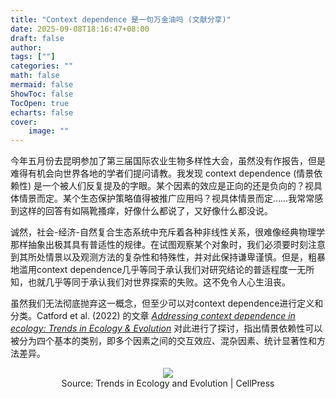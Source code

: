 ```yaml
---
title: "Context dependence 是一句万金油吗 (文献分享)"
date: 2025-09-08T18:16:47+08:00
draft: false
author:
tags: [""]
categories: ""
math: false
mermaid: false
ShowToc: false
TocOpen: true
echarts: false
cover:
    image: ""
---
```






今年五月份去昆明参加了第三届国际农业生物多样性大会，虽然没有作报告，但是难得有机会向世界各地的学者们提问请教。我发现 context dependence (情景依赖性) 是一个被人们反复提及的字眼。某个因素的效应是正向的还是负向的？视具体情景而定。某个生态保护策略值得被推广应用吗？视具体情景而定……我常常感到这样的回答有如隔靴搔痒，好像什么都说了，又好像什么都没说。

诚然，社会-经济-自然复合生态系统中充斥着各种非线性关系，很难像经典物理学那样抽象出极其具有普适性的规律。在试图观察某个对象时，我们必须要时刻注意到其所处情景以及观测方法的复杂性和特殊性，并对此保持谦卑谨慎。但是，粗暴地滥用context dependence几乎等同于承认我们对研究结论的普适程度一无所知，也就几乎等同于承认我们对世界探索的失败。这不免令人心生沮丧。

虽然我们无法彻底抛弃这一概念，但至少可以对context dependence进行定义和分类。Catford et al. (2022) 的文章 [*Addressing context dependence in ecology: Trends in Ecology & Evolution*](https://www.cell.com/trends/ecology-evolution/fulltext/S0169-5347(21)00258-5) 对此进行了探讨，指出情景依赖性可以被分为四个基本的类别，即多个因素之间的交互效应、混杂因素、统计显著性和方法差异。



<center><figure>
    <img src="/images/gr2_lrg.jpg" style="zoom: 100%;" />
    <figcaption>Source: Trends in Ecology and Evolution | CellPress</figcaption>
</figure></center>




